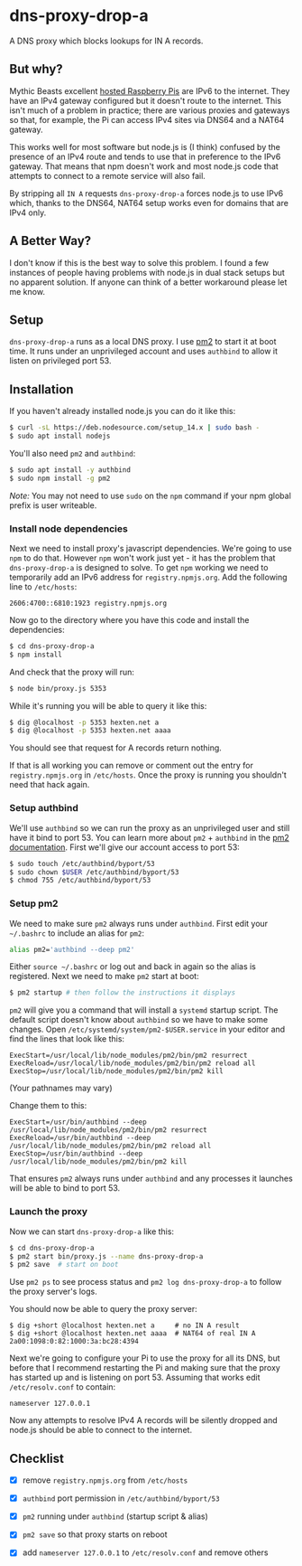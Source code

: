 # dns-proxy-drop-a

A DNS proxy which blocks lookups for IN A records. 

## But why?

Mythic Beasts excellent 
[hosted Raspberry Pis](https://www.mythic-beasts.com/order/rpi) are
IPv6 to the internet. They have an IPv4 gateway configured but it doesn't route
to the internet. This isn't much of a problem in practice; there are various
proxies and gateways so that, for example, the Pi can access IPv4 sites via
DNS64 and a NAT64 gateway.

This works well for most software but node.js is (I think) confused by the
presence of an IPv4 route and tends to use that in preference to the IPv6
gateway. That means that npm doesn't work and most node.js code that attempts
to connect to a remote service will also fail.

By stripping all ```IN A``` requests ```dns-proxy-drop-a``` forces node.js to use
IPv6 which, thanks to the DNS64, NAT64 setup works even for domains that are
IPv4 only.

## A Better Way?

I don't know if this is the best way to solve this problem. I found a few
instances of people having problems with node.js in dual stack setups but no
apparent solution. If anyone can think of a better workaround please let me
know.

## Setup

```dns-proxy-drop-a``` runs as a local DNS proxy. I use
[pm2](https://pm2.keymetrics.io) to start it at boot time. It runs under an
unprivileged account and uses ```authbind``` to allow it listen on privileged
port 53.

## Installation

If you haven't already installed node.js you can do it like this:

```sh
$ curl -sL https://deb.nodesource.com/setup_14.x | sudo bash -
$ sudo apt install nodejs
```

You'll also need ```pm2``` and ```authbind```:

```sh
$ sudo apt install -y authbind
$ sudo npm install -g pm2
```

_Note:_ You may not need to use `sudo` on the `npm` command if your npm
global prefix is user writeable.

### Install node dependencies

Next we need to install proxy's javascript dependencies. We're going to use
`npm` to do that. However `npm` won't work just yet - it has the problem that
`dns-proxy-drop-a` is designed to solve. To get `npm` working we need to
temporarily add an IPv6 address for `registry.npmjs.org`. Add the following
line to `/etc/hosts`:

```
2606:4700::6810:1923 registry.npmjs.org
```

Now go to the directory where you have this code and install the dependencies:

```sh
$ cd dns-proxy-drop-a
$ npm install
```

And check that the proxy will run:

```sh
$ node bin/proxy.js 5353
```

While it's running you will be able to query it like this:

```sh
$ dig @localhost -p 5353 hexten.net a
$ dig @localhost -p 5353 hexten.net aaaa
```

You should see that request for A records return nothing.

If that is all working you can remove or comment out the entry for
`registry.npmjs.org` in `/etc/hosts`. Once the proxy is running you
shouldn't need that hack again.

### Setup authbind

We'll use `authbind` so we can run the proxy as an unprivileged user and still
have it bind to port 53. You can learn more about `pm2` + `authbind` in the
[pm2 documentation](https://pm2.keymetrics.io/docs/usage/pm2-doc-single-page/#listening-on-port-80-wo-root).
First we'll give our account access to port 53:

```sh
$ sudo touch /etc/authbind/byport/53
$ sudo chown $USER /etc/authbind/byport/53
$ chmod 755 /etc/authbind/byport/53
```

### Setup pm2

We need to make sure `pm2` always runs under `authbind`. First edit your
`~/.bashrc` to include an alias for `pm2`:

```sh
alias pm2='authbind --deep pm2'
```

Either `source ~/.bashrc` or log out and back in again so the alias is
registered. Next we need to make `pm2` start at boot:

```sh
$ pm2 startup # then follow the instructions it displays
```

`pm2` will give you a command that will install a `systemd` startup script. The
default script doesn't know about `authbind` so we have to make some changes.
Open `/etc/systemd/system/pm2-$USER.service` in your editor and find the lines that look
like this:

```
ExecStart=/usr/local/lib/node_modules/pm2/bin/pm2 resurrect
ExecReload=/usr/local/lib/node_modules/pm2/bin/pm2 reload all
ExecStop=/usr/local/lib/node_modules/pm2/bin/pm2 kill
```

(Your pathnames may vary)

Change them to this:

```
ExecStart=/usr/bin/authbind --deep /usr/local/lib/node_modules/pm2/bin/pm2 resurrect
ExecReload=/usr/bin/authbind --deep /usr/local/lib/node_modules/pm2/bin/pm2 reload all
ExecStop=/usr/bin/authbind --deep /usr/local/lib/node_modules/pm2/bin/pm2 kill
```

That ensures `pm2` always runs under `authbind` and any processes it launches
will be able to bind to port 53.

### Launch the proxy

Now we can start `dns-proxy-drop-a` like this:

```sh
$ cd dns-proxy-drop-a
$ pm2 start bin/proxy.js --name dns-proxy-drop-a
$ pm2 save  # start on boot
```

Use ```pm2 ps``` to see process status and ```pm2 log dns-proxy-drop-a``` to
follow the proxy server's logs.

You should now be able to query the proxy server:

```
$ dig +short @localhost hexten.net a     # no IN A result
$ dig +short @localhost hexten.net aaaa  # NAT64 of real IN A
2a00:1098:0:82:1000:3a:bc28:4394
```

Next we're going to configure your Pi to use the proxy for all its DNS, but
before that I recommend restarting the Pi and making sure that the proxy has
started up and is listening on port 53. Assuming that works edit
`/etc/resolv.conf` to contain:

```
nameserver 127.0.0.1
```

Now any attempts to resolve IPv4 A records will be silently dropped and node.js
should be able to connect to the internet.

## Checklist

- [x] remove `registry.npmjs.org` from `/etc/hosts`
- [x] `authbind` port permission in `/etc/authbind/byport/53`
- [x] `pm2` running under `authbind` (startup script & alias)
- [x] ```pm2 save``` so that proxy starts on reboot
- [x] add ```nameserver 127.0.0.1``` to `/etc/resolv.conf` and remove others

